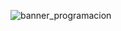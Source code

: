 ![banner_programacion](https://user-images.githubusercontent.com/91567258/158895920-3599a384-ca9b-4d95-9af0-5b0753bdff53.jpg)

<!--
**Onee12/Onee12** is a ✨ _special_ ✨ repository because its `README.md` (this file) appears on your GitHub profile.

Here are some ideas to get you started:

- 🔭 I’m currently working on ...
- 🌱 I’m currently learning ...
- 👯 I’m looking to collaborate on ...
- 🤔 I’m looking for help with ...
- 💬 Ask me about ...
- 📫 How to reach me: ...
- 😄 Pronouns: ...
- ⚡ Fun fact: ...
-->

